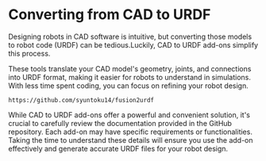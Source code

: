 # Converting from CAD to URDF

Designing robots in CAD software is intuitive, but converting those models to robot code (URDF) can be tedious.Luckily, CAD to URDF add-ons simplify this process. 

These tools translate your CAD model's geometry, joints, and connections into URDF format, making it easier for robots to understand in simulations. With less time spent coding, you can focus on refining your robot design. 

    https://github.com/syuntoku14/fusion2urdf

While CAD to URDF add-ons offer a powerful and convenient solution, it's crucial to carefully review the documentation provided in the GitHub repository. Each add-on may have specific requirements or functionalities. Taking the time to understand these details will ensure you use the add-on effectively and generate accurate URDF files for your robot design.